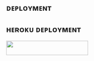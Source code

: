 
## ᴅᴇᴘʟᴏʏᴍᴇɴᴛ

## ʜᴇʀᴏᴋᴜ ᴅᴇᴘʟᴏʏᴍᴇɴᴛ

<a href="https://heroku.com/deploy?template=https://github.com/Githubsoniaryan/AnimalSpamBotOp"> <img src="https://img.shields.io/badge/Deploy%20On%20Heroku-purple?style=for-the-badge&logo=heroku" width="220" height="38.45"/></a>
